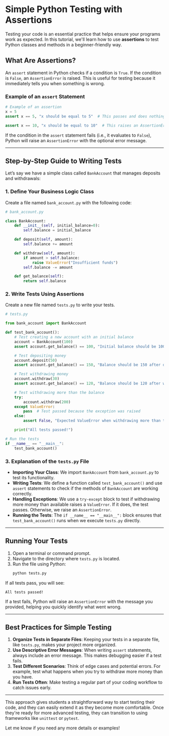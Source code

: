 # Simple Python Testing with Assertions

Testing your code is an essential practice that helps ensure your programs work as expected. In this tutorial, we'll learn how to use **assertions** to test Python classes and methods in a beginner-friendly way.

## What Are Assertions?

An `assert` statement in Python checks if a condition is `True`. If the condition is `False`, an `AssertionError` is raised. This is useful for testing because it immediately tells you when something is wrong.

### Example of an `assert` Statement

```python
# Example of an assertion
x = 5
assert x == 5, "x should be equal to 5"  # This passes and does nothing

assert x == 10, "x should be equal to 10"  # This raises an AssertionError
```

If the condition in the `assert` statement fails (i.e., it evaluates to `False`), Python will raise an `AssertionError` with the optional error message.

---

## Step-by-Step Guide to Writing Tests

Let’s say we have a simple class called `BankAccount` that manages deposits and withdrawals:

### 1. Define Your Business Logic Class

Create a file named `bank_account.py` with the following code:

```python
# bank_account.py

class BankAccount:
    def __init__(self, initial_balance=0):
        self.balance = initial_balance

    def deposit(self, amount):
        self.balance += amount

    def withdraw(self, amount):
        if amount > self.balance:
            raise ValueError("Insufficient funds")
        self.balance -= amount

    def get_balance(self):
        return self.balance
```

### 2. Write Tests Using Assertions

Create a new file named `tests.py` to write your tests.

```python
# tests.py

from bank_account import BankAccount

def test_bank_account():
    # Test creating a new account with an initial balance
    account = BankAccount(100)
    assert account.get_balance() == 100, "Initial balance should be 100"

    # Test depositing money
    account.deposit(50)
    assert account.get_balance() == 150, "Balance should be 150 after deposit"

    # Test withdrawing money
    account.withdraw(30)
    assert account.get_balance() == 120, "Balance should be 120 after withdrawal"

    # Test withdrawing more than the balance
    try:
        account.withdraw(200)
    except ValueError:
        pass  # Test passed because the exception was raised
    else:
        assert False, "Expected ValueError when withdrawing more than the balance"

    print("All tests passed!")

# Run the tests
if __name__ == "__main__":
    test_bank_account()
```

### 3. Explanation of the `tests.py` File

- **Importing Your Class**: We import `BankAccount` from `bank_account.py` to test its functionality.
- **Writing Tests**: We define a function called `test_bank_account()` and use `assert` statements to check if the methods of `BankAccount` are working correctly.
- **Handling Exceptions**: We use a `try-except` block to test if withdrawing more money than available raises a `ValueError`. If it does, the test passes. Otherwise, we raise an `AssertionError`.
- **Running the Tests**: The `if __name__ == "__main__":` block ensures that `test_bank_account()` runs when we execute `tests.py` directly.

---

## Running Your Tests

1. Open a terminal or command prompt.
2. Navigate to the directory where `tests.py` is located.
3. Run the file using Python:
   ```bash
   python tests.py
   ```

If all tests pass, you will see:

```
All tests passed!
```

If a test fails, Python will raise an `AssertionError` with the message you provided, helping you quickly identify what went wrong.

---

## Best Practices for Simple Testing

1. **Organize Tests in Separate Files**: Keeping your tests in a separate file, like `tests.py`, makes your project more organized.
2. **Use Descriptive Error Messages**: When writing `assert` statements, always include an error message. This makes debugging easier if a test fails.
3. **Test Different Scenarios**: Think of edge cases and potential errors. For example, test what happens when you try to withdraw more money than you have.
4. **Run Tests Often**: Make testing a regular part of your coding workflow to catch issues early.

---

This approach gives students a straightforward way to start testing their code, and they can easily extend it as they become more comfortable. Once they're ready for more advanced testing, they can transition to using frameworks like `unittest` or `pytest`.

Let me know if you need any more details or examples!
